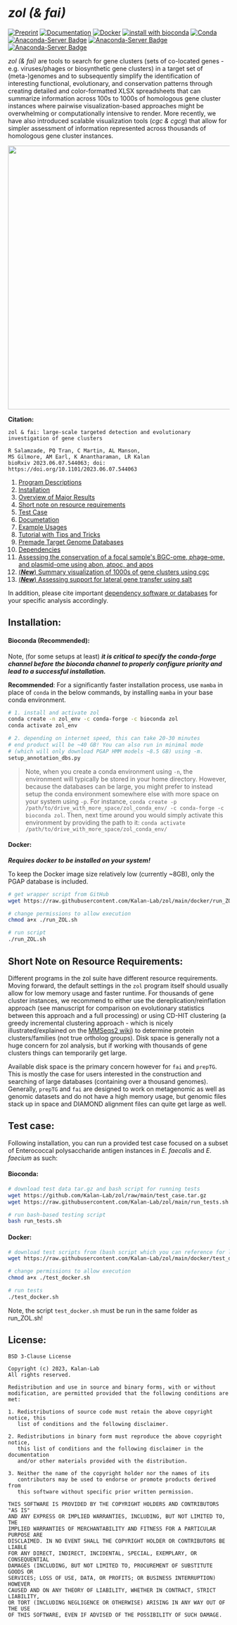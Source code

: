 # *zol (& fai)*

[![Preprint](https://img.shields.io/badge/Preprint-bioRxiv-darkblue?style=flat-square&maxAge=2678400)](https://www.biorxiv.org/content/10.1101/2023.06.07.544063v3)
[![Documentation](https://img.shields.io/badge/Documentation-Wiki-darkgreen?style=flat-square&maxAge=2678400)](https://github.com/Kalan-Lab/zol/wiki)
[![Docker](https://img.shields.io/badge/Docker-DockerHub-darkred?style=flat-square&maxAge=2678400)](https://hub.docker.com/r/raufs/zol)
[![install with bioconda](https://img.shields.io/badge/install%20with-bioconda-brightgreen.svg?style=flat)](http://bioconda.github.io/recipes/zol/README.html) [![Conda](https://img.shields.io/conda/dn/bioconda/zol.svg)](https://anaconda.org/bioconda/zol/files)
[![Anaconda-Server Badge](https://anaconda.org/bioconda/zol/badges/latest_release_date.svg)](https://anaconda.org/bioconda/zol)
[![Anaconda-Server Badge](https://anaconda.org/bioconda/zol/badges/platforms.svg)](https://anaconda.org/bioconda/zol)
[![Anaconda-Server Badge](https://anaconda.org/bioconda/zol/badges/license.svg)](https://anaconda.org/bioconda/zol)

*zol (& fai)* are tools to search for gene clusters (sets of co-located genes - e.g. viruses/phages or biosynthetic gene clusters) in a target set of (meta-)genomes and to subsequently simplify the identification of interesting functional, evolutionary, and conservation patterns through creating detailed and color-formatted XLSX spreadsheets that can summarize information across 100s to 1000s of homologous gene cluster instances where pairwise visualization-based approaches might be overwhelming or computationally intensive to render. More recently, we have also introduced scalable visualization tools (*cgc & cgcg*) that allow for simpler assessment of information represented across thousands of homologous gene cluster instances.


<p align="center">
<img src="https://github.com/user-attachments/assets/b0ec16bf-f302-4018-a7eb-91ff8a8b7817" width="600">
</p>

**Citation:**
```
zol & fai: large-scale targeted detection and evolutionary investigation of gene clusters

R Salamzade, PQ Tran, C Martin, AL Manson, 
MS Gilmore, AM Earl, K Anantharaman, LR Kalan
bioRxiv 2023.06.07.544063; doi: https://doi.org/10.1101/2023.06.07.544063
```

1. [Program Descriptions](#program-description)
2. [Installation](#installation)
3. [Overview of Major Results](https://github.com/Kalan-Lab/zol/wiki/0.-overview-of-major-result-files)
4. [Short note on resource requirements](#short-note-on-resource-requirements)
5. [Test Case](#test-case)
6. [Documetation](https://github.com/Kalan-Lab/zol/wiki)
7. [Example Usages](https://github.com/Kalan-Lab/zol/wiki/4.-basic-usage-examples)
8. [Tutorial with Tips and Tricks](https://github.com/Kalan-Lab/zol/wiki/5.-tutorial-%E2%80%90-a-detailed-walkthrough)
9. [Premade Target Genome Databases](https://github.com/Kalan-Lab/zol/wiki/7.-premade-prepTG-dbs)
10. [Dependencies](https://github.com/Kalan-Lab/zol/wiki/6.-dependencies)
11. [Assessing the conservation of a focal sample's BGC-ome, phage-ome, and plasmid-ome using abon, atpoc, and apos](https://github.com/Kalan-Lab/zol/wiki/0.-overview-of-major-result-files#abon-atpoc-and-apos-results)
12. [(***New***) Summary visualization of 1000s of gene clusters using cgc](https://github.com/Kalan-Lab/zol/wiki/5.3-visualization-of-1000s-of-gene-clusters-using-cgc)
13. [(***New***) Assessing support for lateral gene transfer using salt](https://github.com/Kalan-Lab/zol/wiki/5.4-horizontal-or-lateral-transfer-assessment-of-gene-clusters-using-salt)


In addition, please cite important [dependency software or databases](https://github.com/Kalan-Lab/zol/wiki/6.-dependencies) for your specific analysis accordingly.

## Installation:

#### Bioconda (Recommended):

Note, (for some setups at least) ***it is critical to specify the conda-forge channel before the bioconda channel to properly configure priority and lead to a successful installation.***
 
**Recommended**: For a significantly faster installation process, use `mamba` in place of `conda` in the below commands, by installing `mamba` in your base conda environment.

```bash
# 1. install and activate zol
conda create -n zol_env -c conda-forge -c bioconda zol
conda activate zol_env

# 2. depending on internet speed, this can take 20-30 minutes
# end product will be ~40 GB! You can also run in minimal mode
# (which will only download PGAP HMM models ~8.5 GB) using -m. 
setup_annotation_dbs.py
```

>Note, when you create a conda environment using `-n`, the environment will typically be stored in your home directory. However, because the databases can be large, you might prefer to instead setup the conda environment somewhere else with more space on your system using `-p`. For instance, `conda create -p /path/to/drive_with_more_space/zol_conda_env/ -c conda-forge -c bioconda zol`. Then, next time around you would simply activate this environment by providing the path to it: `conda activate /path/to/drive_with_more_space/zol_conda_env/`

#### Docker:

___Requires docker to be installed on your system!___

To keep the Docker image size relatively low (currently ~8GB), only the PGAP database is included.

```bash
# get wrapper script from GitHub
wget https://raw.githubusercontent.com/Kalan-Lab/zol/main/docker/run_ZOL.sh

# change permissions to allow execution
chmod a+x ./run_ZOL.sh

# run script
./run_ZOL.sh
```

## Short Note on Resource Requirements:

Different programs in the zol suite have different resource requirements. Moving forward, the default settings in the `zol` program itself should usually allow for low memory usage and faster runtime. For thousands of gene cluster instances, we recommend to either use the dereplication/reinflation approach (see manuscript for comparison on evolutionary statistics between this approach and a full processing) or using CD-HIT clustering (a greedy incremental clustering approach - which is nicely illustrated/explained on the [MMSeqs2 wiki](https://github.com/soedinglab/MMseqs2/wiki#clustering-modes)) to determine protein clusters/families (not true ortholog groups). Disk space is generally not a huge concern for zol analysis, but if working with thousands of gene clusters things can temporarily get large. 

Available disk space is the primary concern however for `fai` and `prepTG`. This is mostly the case for users interested in the construction and searching of large databases (containing over a thousand genomes). Generally, `prepTG` and `fai` are designed to work on metagenomic as well as genomic datasets and do not have a high memory usage, but genomic files stack up in space and DIAMOND alignment files can quite get large as well.

## Test case:

Following installation, you can run a provided test case focused on a subset of Enterococcal polysaccharide antigen instances in *E. faecalis* and *E. faecium* as such:

#### Bioconda:

```bash
# download test data tar.gz and bash script for running tests
wget https://github.com/Kalan-Lab/zol/raw/main/test_case.tar.gz
wget https://raw.githubusercontent.com/Kalan-Lab/zol/main/run_tests.sh

# run bash-based testing script
bash run_tests.sh
```

#### Docker:

```bash
# download test scripts from (bash script which you can reference for learning how to run zol).
wget https://raw.githubusercontent.com/Kalan-Lab/zol/main/docker/test_docker.sh

# change permissions to allow execution
chmod a+x ./test_docker.sh

# run tests
./test_docker.sh
```

Note, the script `test_docker.sh` must be run in the same folder as run_ZOL.sh!

## License:

```
BSD 3-Clause License

Copyright (c) 2023, Kalan-Lab
All rights reserved.

Redistribution and use in source and binary forms, with or without
modification, are permitted provided that the following conditions are met:

1. Redistributions of source code must retain the above copyright notice, this
   list of conditions and the following disclaimer.

2. Redistributions in binary form must reproduce the above copyright notice,
   this list of conditions and the following disclaimer in the documentation
   and/or other materials provided with the distribution.

3. Neither the name of the copyright holder nor the names of its
   contributors may be used to endorse or promote products derived from
   this software without specific prior written permission.

THIS SOFTWARE IS PROVIDED BY THE COPYRIGHT HOLDERS AND CONTRIBUTORS "AS IS"
AND ANY EXPRESS OR IMPLIED WARRANTIES, INCLUDING, BUT NOT LIMITED TO, THE
IMPLIED WARRANTIES OF MERCHANTABILITY AND FITNESS FOR A PARTICULAR PURPOSE ARE
DISCLAIMED. IN NO EVENT SHALL THE COPYRIGHT HOLDER OR CONTRIBUTORS BE LIABLE
FOR ANY DIRECT, INDIRECT, INCIDENTAL, SPECIAL, EXEMPLARY, OR CONSEQUENTIAL
DAMAGES (INCLUDING, BUT NOT LIMITED TO, PROCUREMENT OF SUBSTITUTE GOODS OR
SERVICES; LOSS OF USE, DATA, OR PROFITS; OR BUSINESS INTERRUPTION) HOWEVER
CAUSED AND ON ANY THEORY OF LIABILITY, WHETHER IN CONTRACT, STRICT LIABILITY,
OR TORT (INCLUDING NEGLIGENCE OR OTHERWISE) ARISING IN ANY WAY OUT OF THE USE
OF THIS SOFTWARE, EVEN IF ADVISED OF THE POSSIBILITY OF SUCH DAMAGE.
```
